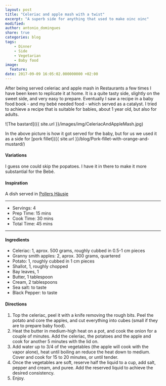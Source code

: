 ```yaml
---
layout: post
title: "Celeriac and apple mash with a twist"
excerpt: "A superb side for anything that used to make oinc oinc"
modified:
author: antonio_domingues
share: true
categories: blog
tags:
    - Dinner
    - Side
    - Vegetarian
    - Baby food
image:
  feature:
date: 2017-09-09 16:05:02.000000000 +02:00
---
```


After being served celeriac and apple mash in Restaurants a few times I have been keen to replicate it at home. It is a quite tasty side, slightly on the sweet side, and very easy to prepare. Eventually I saw a recipe in a baby food book - and my bebé needed food - which served as a catalyst. I tried to achieve a recipe that is suitable for babies, about 1 year old, but also for adults.  

![The bastard]({{ site.url }}/images/img/CeleriacAndAppleMash.jpg)

In the above picture is how it got served for the baby, but for us we used it as a side for [pork fillet]({{ site.url }}/blog/Pork-fillet-with-orange-and-mustard/)


#### Variations

I guess one could skip the popatoes. I have it in there to make it more substantial for the Bebé. 


#### Inspiration

A dish served in [Pollers Häusje](http://www.pollers.de/)


---

* Servings: 4
* Prep Time:  15 mins
* Cook Time:  30 mins
* Total Time: 45 mins

---


#### Ingredients

* Celeriac: 1, aprox. 500 grams, roughly cubbed in 0.5-1 cm pieces
* Granny smith apples: 2, aprox. 300 grams, quartered
* Potato: 1, roughly cubbed in 1 cm pieces
* Shallot, 1, roughly chopped
* Bay leaves, 1
* Butter, 1 tablespoon
* Cream, 2 tablespoons
* Sea salt: to taste
* Black Pepper: to taste


#### Directions

1. Top the celeriac, peel it with a knife removing the rough bits. Peel the potato and core the apples, and cut everything into cubes (small if they are to prepare baby food). 
2. Heat the butter in medium-high heat on a pot, and cook the onion for a couple of minutes. Add the celeriac, the potatoes and the apple and cook for another 5 minutes with the lid on.
3. Add water up to 3/4 of the vegetables (the apple will cook with the vapor alone), heat until boiling an reduce the heat down to medium. Cover and cook for 15 to 20 minutes, or until tender.
4. Once the vegetables are soft, reserve half the liquid to a cup, add salt, pepper and cream, and puree. Add the reserved liquid to achieve the desired consistency.
5. Enjoy.